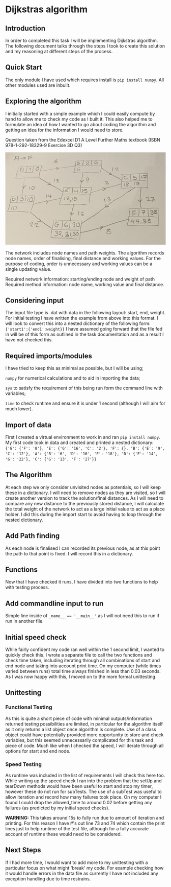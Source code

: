 # Dijkstras algorithm

## Introduction
In order to completed this task I will be implementing Dijkstras algorithm. The following document talks through the steps I took to create this solution and my reasoning at different steps of the process.

## Quick Start
The only module I have used which requires install is `pip install numpy`.
All other modules used are inbuilt.

## Exploring the algorithm
I initially started with a simple example which I could easily compute by hand to allow me to check my code as I built it. This also helped me to formulate an idea of how I wanted to go about coding the algorithm and getting an idea for the information I would need to store.

Question taken from the Edexcel D1 A Level Further Maths textbook
(ISBN 978-1-292-18329-9 Exercise 3D Q3)

![](dijkstras_example.jpg)

The network includes node names and path weights.
The algorithm records node names, order of finalising, final distance and working values.
For the purpose of coding, order is unnecessary and working values can be a single updating value.

Required network information: starting/ending node and weight of path
Required method information: node name, working value and final distance.  

## Considering input
The input file type is .dat with data in the following layout: start, end, weight.
For initial testing I have written the example from above into this format.
I will look to convert this into a nested dictionary of the following form:
`{'start1':{'end1':weight}}`
I have assumed going forward that the file fed in will be of this form as outlined in the task documentation and as a result I have not checked this.

## Required imports/modules
I have tried to keep this as minimal as possible, but I will be using;

`numpy` for numerical calculations and to aid in importing the data;

`sys` to satisfy the requirement of this being run form the command line with variables;

`time` to check runtime and ensure it is under 1 second (although I will aim for much lower).

## Import of data
First I created a virtual environment to work in and ran `pip install numpy`.
My first code took in data and created and printed a nested dictionary:
`{'G': {'F': '8'}, 'E': {'G': '16', 'C': '2'}, 'F': {}, 'B': {'E': '9', 'C': '12'}, 'A': {'B': '6', 'D': '10', 'E': '18'}, 'D': {'E': '14', 'G': '22'}, 'C': {'G': '13', 'F': '27'}}`

## The Algorithm
At each step we only consider unvisited nodes as potentials, so I will keep these in a dictionary. I will need to remove nodes as they are visited, so I will create another version to track the solution/final distances.
As I will need to compare any new distance to the previously stored distance, I will calculate the total weight of the network to act as a large initial value to act as a place holder. I did this during the import start to avoid having to loop through the nested dictionary.

## Add Path finding
As each node is finalised I can recorded its previous node, as at this point the path to that point is fixed. I will record this in a dictionary.

## Functions
Now that I have checked it runs, I have divided into two functions to help with testing process.

## Add commandline input to run
Simple line inside of `_name__ == '__main__'` as I will not need this to run if run in another file.

## Initial speed check
While fairly confident my code ran well within the 1 second limit, I wanted to quickly check this. I wrote a separate file to call the two functions and check time taken, including iterating through all combinations of start and end node and taking into account print time. On my computer (while times varied between runs) total time always finished in less than 0.03 seconds. As I was now happy with this, I moved on to the more formal unittesting.

## Unittesting
### Functional Testing
As this is quite a short piece of code with minimal outputs/information returned testing possibilities are limited, in particular for the algorithm itself as it only returns a list object once algorithm is complete. Use of a class object could have potentially provided more opportunity to store and check variables, but this seemed unnecessarily complicated for this task and piece of code.
Much like when I checked the speed, I will iterate through all options for start and end node.
### Speed Testing
As runtime was included in the list of requirements I will check this here too. While writing up the speed check I ran into the problem that the setUp and tearDown methods would have been useful to start and stop my timer, however these do not run for subTests. The use of a subTest was useful to allow iteration and record how many failures took place.
On my computer I found I could drop the allowed_time to around 0.02 before getting any failures (as predicted by my initial speed checks).

**WARNING:** This takes around 15s to fully run due to amount of iteration and printing. For this reason I have #'s out line 73 and 74 which contain the print lines just to help runtime of the test file, although for a fully accurate account of runtime these would need to be considered.

## Next Steps
If I had more time, I would want to add more to my unittesting with a particular focus on what might 'break' my code. For example checking how it would handle errors in the data file as currently I have not included any exception handling due to time restrains. 
